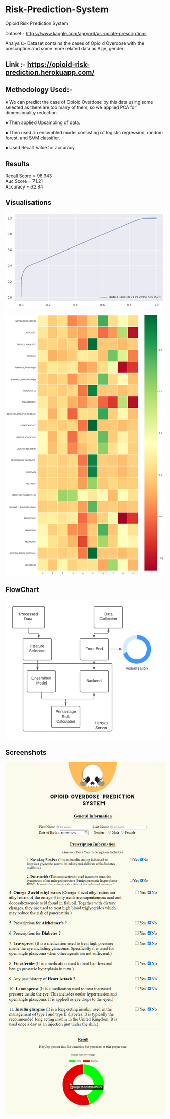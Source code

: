 # Risk-Prediction-System  
Opioid Risk Prediction System  

Dataset:- https://www.kaggle.com/apryor6/us-opiate-prescriptions  
 
Analysis:- Dataset contains the cases of Opioid Overdose with the prescription and some more related data as Age, gender.   

## Link :- https://opioid-risk-prediction.herokuapp.com/  

## Methodology Used:-    

⁌ We can predict the case of Opioid Overdose by this data using some selected as there are too many of them, so we applied PCA for dimensionality reduction.    

⁌ Then applied Upsampling of data.    

⁌ Then used an ensembled model consisting of logistic regression, random forest, and SVM classifier.  

⁌ Used Recall Value for accuracy   

## Results    

Recall Score = 98.943  
Auc Score = 71.21  
Accuracy = 62.84  

## Visualisations  

![ROC](https://github.com/Jaisood08/Risk-Prediction-Sysytem/blob/main/ROC.png)  

![Imp Factor](https://github.com/Jaisood08/Risk-Prediction-Sysytem/blob/main/Importance%20matrix.png)  


## FlowChart

![Flow](https://github.com/Jaisood08/Risk-Prediction-Sysytem/blob/main/FlowChart.png)

## Screenshots  

![1](https://github.com/Jaisood08/Risk-Prediction-Sysytem/blob/main/SS1.png)  
![2](https://github.com/Jaisood08/Risk-Prediction-Sysytem/blob/main/SS2.png)  
![3](https://github.com/Jaisood08/Risk-Prediction-Sysytem/blob/main/SS3.png)  



